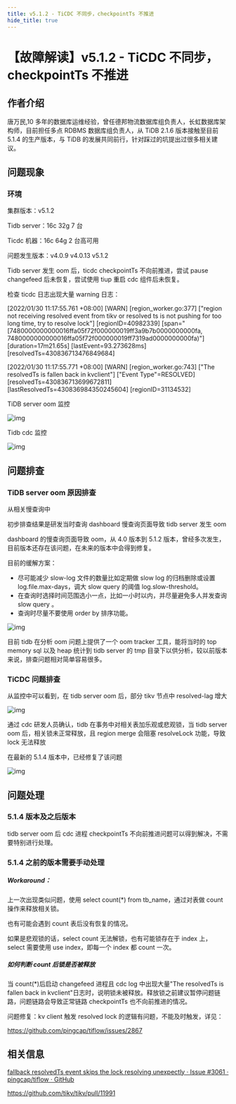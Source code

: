 ```yaml
---
title: v5.1.2 - TiCDC 不同步，checkpointTs 不推进
hide_title: true
---
```


# 【故障解读】v5.1.2 - TiCDC 不同步，checkpointTs 不推进

## 作者介绍

唐万民,10 多年的数据库运维经验，曾任德邦物流数据库组负责人，长虹数据库架构师，目前担任多点 RDBMS 数据库组负责人，从 TiDB 2.1.6 版本接触至目前 5.1.4 的生产版本，与 TiDB 的发展共同前行，针对踩过的坑提出过很多相关建议。

## 问题现象

### 环境

集群版本：v5.1.2

Tidb server：16c 32g 7 台

Ticdc 机器：16c 64g 2 台高可用

问题发生版本：v4.0.9 v4.0.13 v5.1.2

Tidb server 发生 oom 后，ticdc checkpointTs 不向前推进，尝试 pause changefeed 后未恢复，尝试使用 tiup 重启 cdc 组件后未恢复。

检查 ticdc 日志出现大量 warning 日志：

[2022/01/30 11:17:55.761 +08:00] [WARN] [region_worker.go:377] ["region not receiving resolved event from tikv or resolved ts is not pushing for too long time, try to resolve lock"] [regionID=40982339] [span="[7480000000000016ffa05f72f000000019ff3a9b7b0000000000fa, 7480000000000016ffa05f72f000000019ff7319ad0000000000fa)"] [duration=17m21.65s] [lastEvent=93.273628ms] [resolvedTs=430836713476849684]

[2022/01/30 11:17:55.771 +08:00] [WARN] [region_worker.go:743] ["The resolvedTs is fallen back in kvclient"] ["Event Type"=RESOLVED] [resolvedTs=430836713699672811] [lastResolvedTs=430836984350245604] [regionID=31134532]

TiDB server oom 监控

![img](https://asktug.com/uploads/default/original/4X/b/0/b/b0b230685c228b59e2efa6bed04e37928576bbdf.png)

Tidb cdc 监控

![img](https://asktug.com/uploads/default/original/4X/2/0/5/205843a7a9d85607f2b4686ec4aa46a6647b56ae.png)

## 问题排查

### TiDB server oom 原因排查

从相关慢查询中

初步排查结果是研发当时查询 dashboard 慢查询页面导致 tidb server 发生 oom

dashboard 的慢查询页面导致 oom，从 4.0 版本到 5.1.2 版本，曾经多次发生，目前版本还存在该问题，在未来的版本中会得到修复。

目前的缓解方案：

- 尽可能减少 slow-log 文件的数量比如定期做 slow log 的归档删除或设置 log.file.max-days，调大 slow query 的阈值 log.slow-threshold。
- 在查询时选择时间范围选小一点，比如一小时以内，并尽量避免多人并发查询 slow query 。
- 查询时尽量不要使用 order by 排序功能。

![img](https://asktug.com/uploads/default/original/4X/e/8/b/e8bfda7e8ffbf112d499da8036cfd54e729676b4.png)

目前 tidb 在分析 oom 问题上提供了一个 oom tracker 工具，能将当时的 top memory sql 以及 heap 统计到 tidb server 的 tmp 目录下以供分析，较以前版本来说，排查问题相对简单容易很多。

### TiCDC 问题排查

从监控中可以看到，在 tidb server oom 后，部分 tikv 节点中 resolved-lag 增大

![img](https://asktug.com/uploads/default/original/4X/c/c/0/cc0a0e361cea8be00ef38525a4e5895e406828b2.jpeg)

通过 cdc 研发人员确认，tidb 在事务中对相关表加乐观或悲观锁，当 tidb server oom 后，相关锁未正常释放，且 region merge 会阻塞 resolveLock 功能，导致 lock 无法释放

在最新的 5.1.4 版本中，已经修复了该问题

![img](https://asktug.com/uploads/default/original/4X/0/e/a/0ea6a601299a34a656f54cd570fb59e312e2509c.png)

## 问题处理

### 5.1.4 版本及之后版本

tidb server oom 后 cdc 进程 checkpointTs 不向前推进问题可以得到解决，不需要特别进行处理。

### 5.1.4 之前的版本需要手动处理

##### Workaround：

上一次出现类似问题，使用 select count(\*) from tb_name，通过对表做 count 操作来释放相关锁。

也有可能会遇到 count 表后没有恢复的情况。

如果是悲观锁的话，select count 无法解锁，也有可能锁存在于 index 上，select 需要使用 use index，即每一个 index 都 count 一次。

##### 如何判断 count 后锁是否被释放

当 count(\*)后启动 changefeed 进程且 cdc log 中出现大量"The resolvedTs is fallen back in kvclient"日志时，说明锁未被释放。释放锁之前建议暂停问题链路，问题链路会导致正常链路 checkpointTs 也不向前推进的情况。

问题修复：kv client 触发 resolved lock 的逻辑有问题，不能及时触发，详见：

https://github.com/pingcap/tiflow/issues/2867

## 相关信息

[fallback resolvedTs event skips the lock resolving unexpectly · Issue #3061 · pingcap/tiflow · GitHub](https://github.com/pingcap/tiflow/issues/3061)

https://github.com/tikv/tikv/pull/11991
